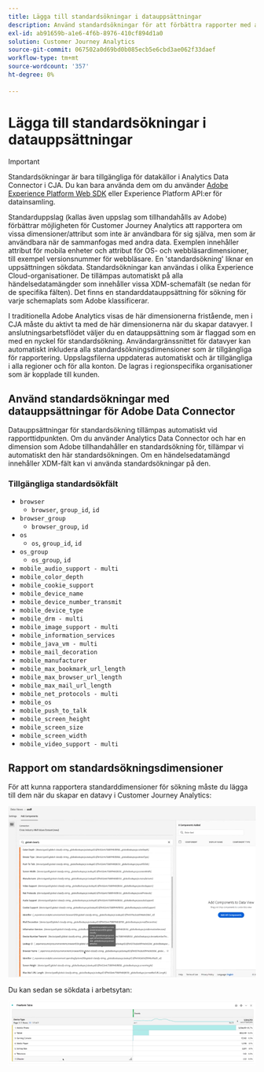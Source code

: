 ```yaml
---
title: Lägga till standardsökningar i datauppsättningar
description: Använd standardsökningar för att förbättra rapporter med användbara dimensioner i Customer Journey Analytics.
exl-id: ab91659b-a1e6-4f6b-8976-410cf894d1a0
solution: Customer Journey Analytics
source-git-commit: 067502a0d69bd0b085ecb5e6cbd3ae062f33daef
workflow-type: tm+mt
source-wordcount: '357'
ht-degree: 0%

---
```


# Lägga till standardsökningar i datauppsättningar

>[!IMPORTANT]
>Standardsökningar är bara tillgängliga för datakällor i Analytics Data Connector i CJA. Du kan bara använda dem om du använder [Adobe Experience Platform Web SDK](https://experienceleague.adobe.com/docs/experience-platform/edge/home.html) eller Experience Platform API:er för datainsamling.

Standarduppslag (kallas även uppslag som tillhandahålls av Adobe) förbättrar möjligheten för Customer Journey Analytics att rapportera om vissa dimensioner/attribut som inte är användbara för sig själva, men som är användbara när de sammanfogas med andra data. Exemplen innehåller attribut för mobila enheter och attribut för OS- och webbläsardimensioner, till exempel versionsnummer för webbläsare. En &#39;standardsökning&#39; liknar en uppsättningen sökdata. Standardsökningar kan användas i olika Experience Cloud-organisationer. De tillämpas automatiskt på alla händelsedatamängder som innehåller vissa XDM-schemafält (se nedan för de specifika fälten). Det finns en standarddatauppsättning för sökning för varje schemaplats som Adobe klassificerar.

I traditionella Adobe Analytics visas de här dimensionerna fristående, men i CJA måste du aktivt ta med de här dimensionerna när du skapar datavyer. I anslutningsarbetsflödet väljer du en datauppsättning som är flaggad som en med en nyckel för standardsökning. Användargränssnittet för datavyer kan automatiskt inkludera alla standardsökningsdimensioner som är tillgängliga för rapportering. Uppslagsfilerna uppdateras automatiskt och är tillgängliga i alla regioner och för alla konton. De lagras i regionspecifika organisationer som är kopplade till kunden.

## Använd standardsökningar med datauppsättningar för Adobe Data Connector

Datauppsättningar för standardsökning tillämpas automatiskt vid rapporttidpunkten. Om du använder Analytics Data Connector och har en dimension som Adobe tillhandahåller en standardsökning för, tillämpar vi automatiskt den här standardsökningen. Om en händelsedatamängd innehåller XDM-fält kan vi använda standardsökningar på den.

### Tillgängliga standardsökfält

* `browser`
   * `browser`, `group_id`, `id`
* `browser_group`
   * `browser_group`, `id`
* `os`
   * `os`, `group_id`, `id`
* `os_group`
   * `os_group`, `id`
* `mobile_audio_support - multi`
* `mobile_color_depth`
* `mobile_cookie_support`
* `mobile_device_name`
* `mobile_device_number_transmit`
* `mobile_device_type`
* `mobile_drm - multi`
* `mobile_image_support - multi`
* `mobile_information_services`
* `mobile_java_vm - multi`
* `mobile_mail_decoration`
* `mobile_manufacturer`
* `mobile_max_bookmark_url_length`
* `mobile_max_browser_url_length`
* `mobile_max_mail_url_length`
* `mobile_net_protocols - multi`
* `mobile_os`
* `mobile_push_to_talk`
* `mobile_screen_height`
* `mobile_screen_size`
* `mobile_screen_width`
* `mobile_video_support - multi`

## Rapport om standardsökningsdimensioner

För att kunna rapportera standarddimensioner för sökning måste du lägga till dem när du skapar en datavy i Customer Journey Analytics:

![](assets/global-lookup.png)

Du kan sedan se sökdata i arbetsytan:

![](assets/gl-reporting.png)
